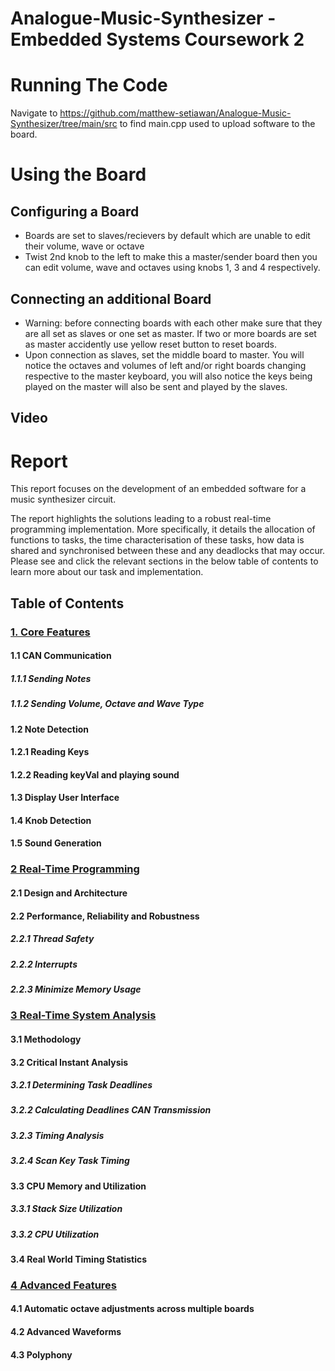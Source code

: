 # Analogue-Music-Synthesizer - Embedded Systems Coursework 2

  # Running The Code
  Navigate to https://github.com/matthew-setiawan/Analogue-Music-Synthesizer/tree/main/src to find main.cpp used to upload software to the board.
  
  # Using the Board
  
  ## Configuring a Board
  - Boards are set to slaves/recievers by default which are unable to edit their volume, wave or octave
  - Twist 2nd knob to the left to make this a master/sender board then you can edit volume, wave and octaves using knobs 1, 3 and 4 respectively.

  ## Connecting an additional Board
  - Warning: before connecting boards with each other make sure that they are all set as slaves or one set as master. If two or more boards are set as master accidently use yellow reset button to reset boards.
  - Upon connection as slaves, set the middle board to master. You will notice the octaves and volumes of left and/or right boards changing respective to the master keyboard, you will also notice the keys being played on the master will also be sent and played by the slaves.
  
  ## Video

  # Report
  
  This report focuses on the development of an embedded software for a music synthesizer circuit.
  
  The report highlights the solutions leading to a robust real-time programming implementation. More specifically, it details the allocation of functions to tasks, the time characterisation of these tasks, how data is shared and synchronised between these and any deadlocks that may occur. Please see and click the relevant sections in the below table of contents to learn more about our task and implementation.

## Table of Contents

### [1. Core Features](report/core_features.md)

#### 1.1 CAN Communication

##### 1.1.1 Sending Notes

##### 1.1.2 Sending Volume, Octave and Wave Type

#### 1.2 Note Detection

#### 1.2.1 Reading Keys

#### 1.2.2 Reading keyVal and playing sound

#### 1.3 Display User Interface

#### 1.4 Knob Detection

#### 1.5 Sound Generation



  ### [2 Real-Time Programming](report/real_time_programming.md)

#### 2.1 Design and Architecture

#### 2.2 Performance, Reliability and Robustness

##### 2.2.1 Thread Safety
 
##### 2.2.2 Interrupts 

##### 2.2.3 Minimize Memory Usage
  
### [3 Real-Time System Analysis](report/timing_analysis.md)

#### 3.1 Methodology

#### 3.2 Critical Instant Analysis

##### 3.2.1 Determining Task Deadlines

##### 3.2.2 Calculating Deadlines CAN Transmission

##### 3.2.3 Timing Analysis

##### 3.2.4 Scan Key Task Timing

#### 3.3 CPU Memory and Utilization

##### 3.3.1 Stack Size Utilization

##### 3.3.2 CPU Utilization

#### 3.4 Real World Timing Statistics
  

### [4 Advanced Features](report/advanced_features.md)
  
#### 4.1 Automatic octave adjustments across multiple boards

#### 4.2 Advanced Waveforms

#### 4.3 Polyphony 
